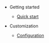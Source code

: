 - Getting started
  - [Quick start](quickstart.md)

- Customization
  - [Configuration](configuration.md)

